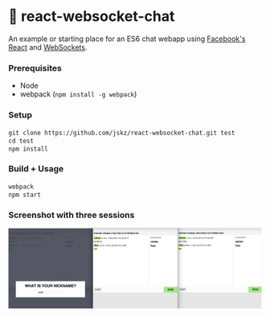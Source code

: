 # :speech_balloon: react-websocket-chat

An example or starting place for an ES6 chat webapp using [Facebook's React](https://facebook.github.io/react/) and [WebSockets](https://developer.mozilla.org/en-US/docs/Web/API/WebSockets_API).  

### Prerequisites

- Node
- webpack (`npm install -g webpack`)

### Setup

```
git clone https://github.com/jskz/react-websocket-chat.git test
cd test
npm install
```

### Build + Usage

```
webpack
npm start
```

### Screenshot with three sessions

![Screenshot using three concurrent sessions](screenshot.png)
